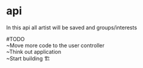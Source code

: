 # api

In this api all artist will be saved and groups/interests

#TODO\
~Move more code to the user controller\
~Think out application\
~Start building 🏗
